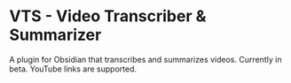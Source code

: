 # VTS - Video Transcriber & Summarizer

A plugin for Obsidian that transcribes and summarizes videos.
Currently in beta. YouTube links are supported.